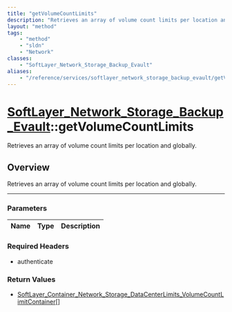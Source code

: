 ```yaml
---
title: "getVolumeCountLimits"
description: "Retrieves an array of volume count limits per location and globally."
layout: "method"
tags:
    - "method"
    - "sldn"
    - "Network"
classes:
    - "SoftLayer_Network_Storage_Backup_Evault"
aliases:
    - "/reference/services/softlayer_network_storage_backup_evault/getVolumeCountLimits"
---
```

# [SoftLayer_Network_Storage_Backup_Evault](/reference/services/SoftLayer_Network_Storage_Backup_Evault)::getVolumeCountLimits


Retrieves an array of volume count limits per location and globally.


## Overview 
Retrieves an array of volume count limits per location and globally. 

-----

### Parameters 
|Name | Type | Description |
| --- | --- | --- |


### Required Headers
* authenticate


### Return Values
* <a href='/reference/datatypes/SoftLayer_Container_Network_Storage_DataCenterLimits_VolumeCountLimitContainer'>SoftLayer_Container_Network_Storage_DataCenterLimits_VolumeCountLimitContainer[] </a>




